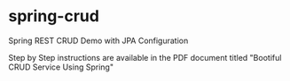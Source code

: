 # spring-crud
Spring REST CRUD Demo with JPA Configuration

Step by Step instructions are available in the PDF document titled "Bootiful CRUD Service Using Spring"
